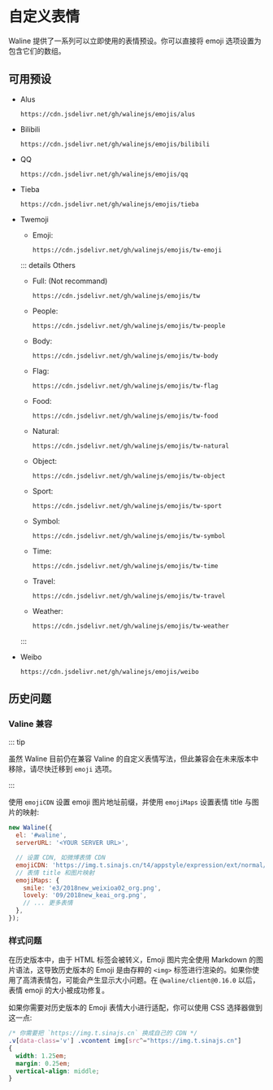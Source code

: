 # 自定义表情

Waline 提供了一系列可以立即使用的表情预设。你可以直接将 emoji 选项设置为包含它们的数组。

## 可用预设

- Alus

  ```
  https://cdn.jsdelivr.net/gh/walinejs/emojis/alus
  ```

- Bilibili

  ```
  https://cdn.jsdelivr.net/gh/walinejs/emojis/bilibili
  ```

- QQ

  ```
  https://cdn.jsdelivr.net/gh/walinejs/emojis/qq
  ```

- Tieba

  ```
  https://cdn.jsdelivr.net/gh/walinejs/emojis/tieba
  ```

- Twemoji

  - Emoji:

    ```
    https://cdn.jsdelivr.net/gh/walinejs/emojis/tw-emoji
    ```

  ::: details Others

  - Full: (Not recommand)

    ```
    https://cdn.jsdelivr.net/gh/walinejs/emojis/tw
    ```

  - People:

    ```
    https://cdn.jsdelivr.net/gh/walinejs/emojis/tw-people
    ```

  - Body:

    ```
    https://cdn.jsdelivr.net/gh/walinejs/emojis/tw-body
    ```

  - Flag:

    ```
    https://cdn.jsdelivr.net/gh/walinejs/emojis/tw-flag
    ```

  - Food:

    ```
    https://cdn.jsdelivr.net/gh/walinejs/emojis/tw-food
    ```

  - Natural:

    ```
    https://cdn.jsdelivr.net/gh/walinejs/emojis/tw-natural
    ```

  - Object:

    ```
    https://cdn.jsdelivr.net/gh/walinejs/emojis/tw-object
    ```

  - Sport:

    ```
    https://cdn.jsdelivr.net/gh/walinejs/emojis/tw-sport
    ```

  - Symbol:

    ```
    https://cdn.jsdelivr.net/gh/walinejs/emojis/tw-symbol
    ```

  - Time:

    ```
    https://cdn.jsdelivr.net/gh/walinejs/emojis/tw-time
    ```

  - Travel:

    ```
    https://cdn.jsdelivr.net/gh/walinejs/emojis/tw-travel
    ```

  - Weather:

    ```
    https://cdn.jsdelivr.net/gh/walinejs/emojis/tw-weather
    ```

  :::

- Weibo

  ```
  https://cdn.jsdelivr.net/gh/walinejs/emojis/weibo
  ```

## 历史问题

### Valine 兼容

::: tip

虽然 Waline 目前仍在兼容 Valine 的自定义表情写法，但此兼容会在未来版本中移除，请尽快迁移到 `emoji` 选项。

:::

使用 `emojiCDN` 设置 emoji 图片地址前缀，并使用 `emojiMaps` 设置表情 title 与图片的映射:

```js
new Waline({
  el: '#waline',
  serverURL: '<YOUR SERVER URL>',

  // 设置 CDN, 如微博表情 CDN
  emojiCDN: 'https://img.t.sinajs.cn/t4/appstyle/expression/ext/normal/',
  // 表情 title 和图片映射
  emojiMaps: {
    smile: 'e3/2018new_weixioa02_org.png',
    lovely: '09/2018new_keai_org.png',
    // ... 更多表情
  },
});
```

### 样式问题

在历史版本中，由于 HTML 标签会被转义，Emoji 图片完全使用 Markdown 的图片语法，这导致历史版本的 Emoji 是由存粹的 `<img>` 标签进行渲染的。如果你使用了高清表情包，可能会产生显示大小问题。在 `@waline/client@0.16.0` 以后，表情 emoji 的大小被成功修复。

如果你需要对历史版本的 Emoji 表情大小进行适配，你可以使用 CSS 选择器做到这一点:

```css
/* 你需要把 `https://img.t.sinajs.cn` 换成自己的 CDN */
.v[data-class='v'] .vcontent img[src^="https://img.t.sinajs.cn"]
{
  width: 1.25em;
  margin: 0.25em;
  vertical-align: middle;
}
```
